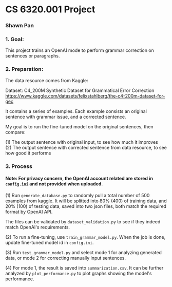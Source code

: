 # CS 6320.001 Project
### Shawn Pan  

### 1. Goal:
This project trains an OpenAI mode to perform grammar correction on sentences or paragraphs.

### 2. Preparation:
The data resource comes from Kaggle:   

Dataset: C4_200M Synthetic Dataset for Grammatical Error Correction
https://www.kaggle.com/datasets/felixstahlberg/the-c4-200m-dataset-for-gec

It contains a series of examples. Each example consists an original sentence with grammar issue, and a corrected sentence.

My goal is to run the fine-tuned model on the original sentences, then compare:

(1) The output sentence with original input, to see how much it improves   
(2) The output sentence with corrected sentence from data resource, to see how good it performs

### 3. Process
#### Note: For privacy concern, the OpenAI account related are stored in `config.ini` and not provided when uploaded.

(1) Run `generate_database.py` to randomly pull a total number of 500 examples from kaggle. It will be splitted into 80% (400) of training data, and 20% (100) of testing data, saved into two json files, both match the required format by OpenAI API. 

The files can be validated by `dataset_validation.py` to see if they indeed match OpenAI's requirements.

(2) To run a fine-tuning, use `train_grammar_model.py`. When the job is done, update fine-tuned model id in `config.ini`.

(3) Run `test_grammar_model.py` and select mode 1 for analyzing generated data, or mode 2 for correcting manually input sentences.

(4) For mode 1, the result is saved into `summarization.csv`. It can be further analyzed by `plot_performance.py` to plot graphs showing the model's performance.
